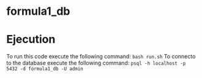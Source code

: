 # formula1_db
# Ejecution

To run this code execute the following command: `bash run.sh`
To connecto to the database execute the following command: `psql -h localhost -p 5432 -d formula1_db -U admin`